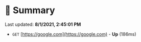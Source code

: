 # 📖 Summary
Last updated: **8/1/2021, 2:45:01 PM**

- `GET` [https://google.com](https://google.com) - **Up** (186ms)
